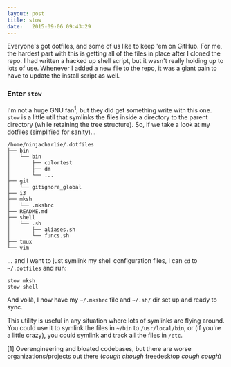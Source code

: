 ```yaml
---
layout: post
title: stow
date:   2015-09-06 09:43:29
---
```


Everyone's got dotfiles, and some of us like to keep 'em on GitHub. For me, the hardest part with this is getting all of the files in place after I cloned the repo. I had written a hacked up shell script, but it wasn't really holding up to lots of use. Whenever I added a new file to the repo, it was a giant pain to have to update the install script as well.

### Enter `stow`
I'm not a huge GNU fan<sup>1</sup>, but they did get something write with this one. `stow` is a little util that symlinks the files inside a directory to the parent directory (while retaining the tree structure). So, if we take a look at my dotfiles (simplified for sanity)...

    /home/ninjacharlie/.dotfiles
    ├── bin
    │   └── bin
    │       ├── colortest
    │       ├── dm
    │       └── ...
    ├── git
    │   └── gitignore_global
    ├── i3
    ├── mksh
    │   └── .mkshrc
    ├── README.md
    ├── shell
    │   └── .sh
    │       ├── aliases.sh
    │       └── funcs.sh
    ├── tmux
    └── vim

... and I want to just symlink my shell configuration files, I can `cd` to `~/.dotfiles` and run:

    stow mksh
    stow shell

And voilà, I now have my `~/.mkshrc` file and `~/.sh/` dir set up and ready to sync.

This utility is useful in any situation where lots of symlinks are flying around. You could use it to symlink the files in `~/bin` to `/usr/local/bin`, or (if you're a little crazy), you could symlink and track all the files in `/etc`.

[1] Overengineering and bloated codebases, but there are worse organizations/projects out there (*cough* *chough* freedesktop *cough* *cough*)
